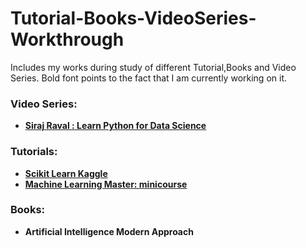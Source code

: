 # Tutorial-Books-VideoSeries-Workthrough
Includes my works during study of different Tutorial,Books and Video Series. Bold font points to the fact that I am currently working on it.

### Video Series:

- **[Siraj Raval : Learn Python for Data Science](https://www.youtube.com/watch?v=T5pRlIbr6gg&list=PL2-dafEMk2A6QKz1mrk1uIGfHkC1zZ6UU)**

### Tutorials:
- **[Scikit Learn Kaggle](https://github.com/sagarjain2030/Tutorial-Books-VideoSeries-Workthrough/tree/Dev_Branch/ScikitLearn_Kaggle)**
- **[Machine Learning Master: minicourse](https://machinelearningmastery.com/python-machine-learning-mini-course/)**

### Books:

- **Artificial Intelligence Modern Approach**

